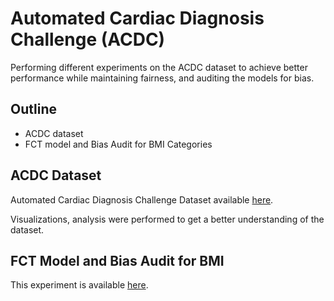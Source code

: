 # Automated Cardiac Diagnosis Challenge (ACDC)

Performing different experiments on the ACDC dataset to achieve better performance while maintaining fairness, and auditing the models for bias.

## Outline

- ACDC dataset
- FCT model and Bias Audit for BMI Categories

## ACDC Dataset

Automated Cardiac Diagnosis Challenge Dataset available [here](https://www.creatis.insa-lyon.fr/Challenge/acdc/index.html).

Visualizations, analysis were performed to get a better understanding of the dataset.

## FCT Model and Bias Audit for BMI

This experiment is available [here](https://github.com/msskzx/fct).
